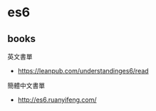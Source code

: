 # es6

## books

英文書單
* https://leanpub.com/understandinges6/read


簡體中文書單
* http://es6.ruanyifeng.com/
